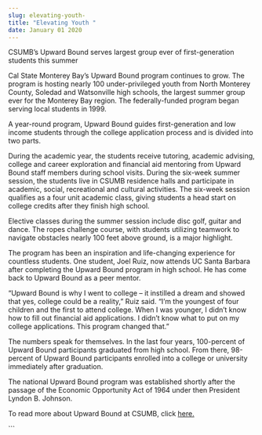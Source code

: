 ```yaml
---
slug: elevating-youth-
title: "Elevating Youth "
date: January 01 2020
---
```


 
<p>
  CSUMB’s Upward Bound serves largest group ever of first-generation students
  this summer
</p>
<p>
  Cal State Monterey Bay’s Upward Bound program continues to grow. The program
  is hosting nearly 100 under&#45;privileged youth from North Monterey County,
  Soledad and Watsonville high schools, the largest summer group ever for the
  Monterey Bay region. The federally&#45;funded program began serving local
  students in 1999.
</p>
<p>
  A year&#45;round program, Upward Bound guides first&#45;generation and low
  income students through the college application process and is divided into
  two parts.
</p>
<p>
  During the academic year, the students receive tutoring, academic advising,
  college and career exploration and financial aid mentoring from Upward Bound
  staff members during school visits. During the six&#45;week summer session,
  the students live in CSUMB residence halls and participate in academic,
  social, recreational and cultural activities. The six&#45;week session
  qualifies as a four unit academic class, giving students a head start on
  college credits after they finish high school.
</p>
<p>
  Elective classes during the summer session include disc golf, guitar and
  dance. The ropes challenge course, with students utilizing teamwork to
  navigate obstacles nearly 100 feet above ground, is a major highlight.
</p>
<p>
  The program has been an inspiration and life&#45;changing experience for
  countless students. One student, Joel Ruiz, now attends UC Santa Barbara after
  completing the Upward Bound program in high school. He has come back to Upward
  Bound as a peer mentor.
</p>
<p>
  “Upward Bound is why I went to college – it instilled a dream and showed that
  yes, college could be a reality,” Ruiz said. “I’m the youngest of four
  children and the first to attend college. When I was younger, I didn’t know
  how to fill out financial aid applications. I didn’t know what to put on my
  college applications. This program changed that.”
</p>
<p>
  The numbers speak for themselves. In the last four years, 100&#45;percent of
  Upward Bound participants graduated from high school. From there,
  98&#45;percent of Upward Bound participants enrolled into a college or
  university immediately after graduation.
</p>
<p>
  The national Upward Bound program was established shortly after the passage of
  the Economic Opportunity Act of 1964 under then President Lyndon B. Johnson.
</p>
<p>
  To read more about Upward Bound at CSUMB, click
  <a href="https://csumb.edu/eosp/upward&#45;bound">here.</a>
</p>
```
